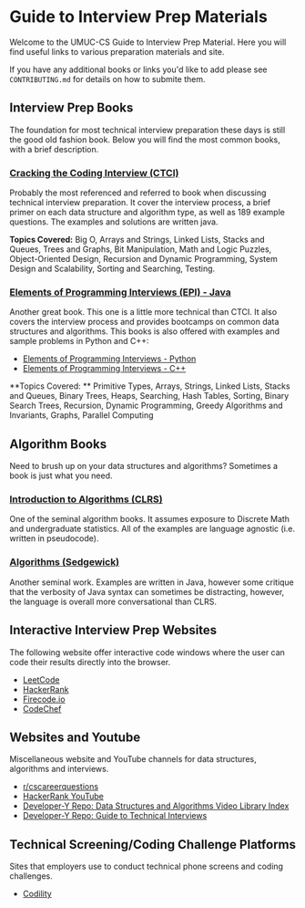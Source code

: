 # Guide to Interview Prep Materials
Welcome to the UMUC-CS Guide to Interview Prep Material. Here you will find useful links to various preparation materials and site. 

If you have any additional books or links you'd like to add please see `CONTRIBUTING.md` for details on how to submite them.

## Interview Prep Books

The foundation for most technical interview preparation these days is still the good old fashion book. Below you will find the most common books, with a brief description.

### [Cracking the Coding Interview (CTCI)](https://www.amazon.com/Cracking-Coding-Interview-Programming-Questions/dp/0984782850/ref=pd_lpo_sbs_14_img_0?_encoding=UTF8&psc=1&refRID=7CD3BJZ761GXYNGMMRQ5)

Probably the most referenced and referred to book when discussing technical interview preparation. It cover the interview process, a brief primer on each data structure and algorithm type, as well as 189 example questions. The examples and solutions are written java.

**Topics Covered:** Big O, Arrays and Strings, Linked Lists, Stacks and Queues, Trees and Graphs, Bit Manipulation, Math and Logic Puzzles, Object-Oriented Design, Recursion and Dynamic Programming, System Design and Scalability, Sorting and Searching, Testing.

### [Elements of Programming Interviews (EPI) - Java](https://www.amazon.com/Elements-Programming-Interviews-Java-Insiders/dp/1517671272/ref=pd_sim_14_3?_encoding=UTF8&psc=1&refRID=3EJWVCMJWTFCZJ170WZF)

Another great book. This one is a little more technical than CTCI. It also covers the interview process and provides bootcamps on common data structures and algorithms. This books is also offered with examples and sample problems in Python and C++:

* [Elements of Programming Interviews - Python](https://www.amazon.com/Elements-Programming-Interviews-Python-Insiders/dp/1537713949/ref=pd_sim_14_3?_encoding=UTF8&psc=1&refRID=65M0GZF961KX8Z5SER3T)
* [Elements of Programming Interviews - C++](https://www.amazon.com/Elements-Programming-Interviews-Insiders-Guide/dp/1479274836/ref=pd_sim_14_2?_encoding=UTF8&psc=1&refRID=56C3BJ5CTYGXFYVC4J3Y)

**Topics Covered: ** Primitive Types, Arrays, Strings, Linked Lists, Stacks and Queues, Binary Trees, Heaps, Searching, Hash Tables, Sorting, Binary Search Trees, Recursion, Dynamic Programming, Greedy Algorithms and Invariants, Graphs, Parallel Computing 

## Algorithm Books
Need to brush up on your data structures and algorithms? Sometimes a book is just what you need.

### [Introduction to Algorithms (CLRS)](https://www.amazon.com/Introduction-Algorithms-3rd-MIT-Press/dp/0262033844/ref=pd_sim_14_8?_encoding=UTF8&psc=1&refRID=DZSEDRD0W88XMQ32FQQ9)
One of the seminal algorithm books. It assumes exposure to Discrete Math and undergraduate statistics. All of the examples are language agnostic (i.e. written in pseudocode).

### [Algorithms (Sedgewick)](https://www.amazon.com/Algorithms-4th-Robert-Sedgewick/dp/032157351X/ref=pd_cp_14_3?_encoding=UTF8&psc=1&refRID=6JFBFWNS6RFG85VGWZZP)
Another seminal work. Examples are written in Java, however some critique that the verbosity of Java syntax can sometimes be distracting, however, the language is overall more conversational than CLRS.

## Interactive Interview Prep Websites
The following website offer interactive code windows where the user can code their results directly into the browser. 

* [LeetCode](https://leetcode.com/)
* [HackerRank](https://www.hackerrank.com/)
* [Firecode.io](https://www.firecode.io)
* [CodeChef](https://www.codechef.com/)

## Websites and Youtube
Miscellaneous website and YouTube channels for data structures, algorithms and interviews.

* [r/cscareerquestions](https://www.reddit.com/r/cscareerquestions/)
* [HackerRank YouTube](https://www.youtube.com/channel/UCOf7UPMHBjAavgD0Qw5q5ww/videos?sort=dd&shelf_id=0&view=0)
* [Developer-Y Repo: Data Structures and Algorithms Video Library Index](https://github.com/Developer-Y/cs-video-courses#data-structures-and-algorithms)
* [Developer-Y Repo: Guide to Technical Interviews](https://github.com/Developer-Y/technical-interviews)

## Technical Screening/Coding Challenge Platforms
Sites that employers use to conduct technical phone screens and coding challenges.

* [Codility](https://codility.com/)
